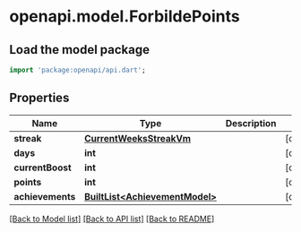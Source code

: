 # openapi.model.ForbildePoints

## Load the model package
```dart
import 'package:openapi/api.dart';
```

## Properties
Name | Type | Description | Notes
------------ | ------------- | ------------- | -------------
**streak** | [**CurrentWeeksStreakVm**](CurrentWeeksStreakVm.md) |  | [optional] 
**days** | **int** |  | [optional] 
**currentBoost** | **int** |  | [optional] 
**points** | **int** |  | [optional] 
**achievements** | [**BuiltList&lt;AchievementModel&gt;**](AchievementModel.md) |  | [optional] 

[[Back to Model list]](../README.md#documentation-for-models) [[Back to API list]](../README.md#documentation-for-api-endpoints) [[Back to README]](../README.md)


